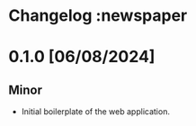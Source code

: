 # Changelog :newspaper

# 0.1.0 [06/08/2024]

## Minor

- Initial boilerplate of the web application.
